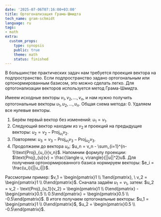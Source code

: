 ```yaml
---
date: '2025-07-06T07:16:00+03:00'
title: Ортогонализация Грама-Шмидта
tech_name: gram-schmidt
language: ru
tags:
- math
extra:
  custom_props:
    type: synopsis
    public: true
    theme: math
    status: finished
---
```


В большинстве практических задач нам требуется проекция вектора на подпространство. Если подпространство задано ортогональным или ортонормированным базисом, это можно сделать легко. Для ортогонализации векторов используется метод Грама-Шмидта. 

Имеем исходные векторы $v_1, v_2, \dots, v_n$, и нам нужно получить ортогональные векторы $u_1, u_2, \dots, u_n$. Общая схема метода:
0. Удаляем все нулевые векторы.
1. Берём первый вектор без изменений: $u_1 = v_1$.
2. Следующий вектор находим из $v_2$ и проекций на предыдущие векторы: $u_2 = v_2 - \text{Proj}_{u_1}{v_2}$.
3. Повторяем: $u_3 = v_3 - \text{Proj}_{u_1}{v_3} - \text{Proj}_{u_2}{v_3}$.
4. Продолжаем до вектора $u_n$: $u_n = v_n - \sum_{i=1}^{n-1}\text{Proj}_{u_i}{v_n}$.
Напомним формулу проекции: $\text{Proj}_{u}{v} = \frac{\langle u, v\rangle}{||u||^2}u$. Для получения ортонормированного базиса нормируем векторы: $e_i = \frac{u_i}{||u_i||}$.

Рассмотрим пример: $v_1 = \begin{pmatrix}1 \\ 1\end{pmatrix}, \ v_2 = \begin{pmatrix}1 \\ 0\end{pmatrix}$. 
Сначала задаём $u_1 = v_1$, затем: $u_2 = v_2 - \text{Proj}_{u_1}{v_2} = \begin{pmatrix}1 \\ 0\end{pmatrix} - \begin{pmatrix}0.5 \\ 0.5\end{pmatrix} = \begin{pmatrix}0.5 \\ -0.5\end{pmatrix}$.
В итоге получаем ортогональные векторы: $u_1 = \begin{pmatrix}1 \\ 0\end{pmatrix}$, $u_2 = \begin{pmatrix}0.5 \\ -0.5\end{pmatrix}$.

